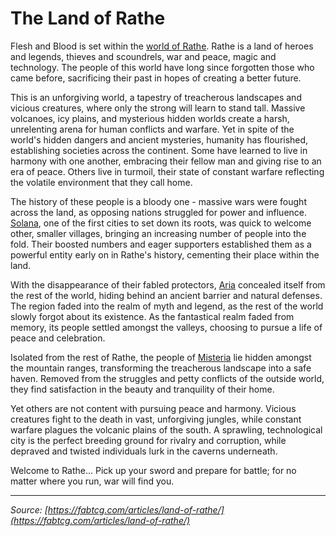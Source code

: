 # The Land of Rathe

Flesh and Blood is set within the [world of Rathe](../../world-of-rathe/world-of-rathe.md). Rathe is a land of heroes and legends, thieves and scoundrels, war and peace, magic and technology. The people of this world have long since forgotten those who came before, sacrificing their past in hopes of creating a better future.

This is an unforgiving world, a tapestry of treacherous landscapes and vicious creatures, where only the strong will learn to stand tall. Massive volcanoes, icy plains, and mysterious hidden worlds create a harsh, unrelenting arena for human conflicts and warfare. Yet in spite of the world's hidden dangers and ancient mysteries, humanity has flourished, establishing societies across the continent. Some have learned to live in harmony with one another, embracing their fellow man and giving rise to an era of peace. Others live in turmoil, their state of constant warfare reflecting the volatile environment that they call home.

The history of these people is a bloody one - massive wars were fought across the land, as opposing nations struggled for power and influence. [Solana](../../world-of-rathe/solana/solana.md), one of the first cities to set down its roots, was quick to welcome other, smaller villages, bringing an increasing number of people into the fold. Their boosted numbers and eager supporters established them as a powerful entity early on in Rathe's history, cementing their place within the land.

With the disappearance of their fabled protectors, [Aria](../../world-of-rathe/aria/aria.md) concealed itself from the rest of the world, hiding behind an ancient barrier and natural defenses. The region faded into the realm of myth and legend, as the rest of the world slowly forgot about its existence. As the fantastical realm faded from memory, its people settled amongst the valleys, choosing to pursue a life of peace and celebration.

Isolated from the rest of Rathe, the people of [Misteria](../../world-of-rathe/misteria/misteria.md) lie hidden amongst the mountain ranges, transforming the treacherous landscape into a safe haven. Removed from the struggles and petty conflicts of the outside world, they find satisfaction in the beauty and tranquility of their home.

Yet others are not content with pursuing peace and harmony. Vicious creatures fight to the death in vast, unforgiving jungles, while constant warfare plagues the volcanic plains of the south. A sprawling, technological city is the perfect breeding ground for rivalry and corruption, while depraved and twisted individuals lurk in the caverns underneath.

Welcome to Rathe... Pick up your sword and prepare for battle; for no matter where you run, war will find you.

---

_Source: [https://fabtcg.com/articles/land-of-rathe/](https://fabtcg.com/articles/land-of-rathe/)_

